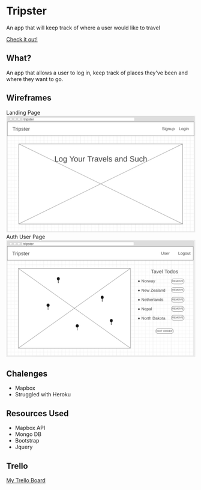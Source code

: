 


# **Tripster**

An app that will keep track of where a user would like to travel

[Check it out!](https://travel-todo.herokuapp.com/)



## What?
An app that allows a user to log in, keep track of places they've been and where they want to go.


## Wireframes

Landing Page ![picture](./READMEfiles/splash.png)  
Auth User Page ![picture](./READMEfiles/map.png)   
 

## Chalenges

 - Mapbox 
 - Struggled with Heroku



## Resources Used

 - Mapbox API
 - Mongo DB
 - Bootstrap
 - Jquery

## Trello

[My Trello Board](https://trello.com/b/KgeJ0wYw/national-park-api)

<!-- ## Requirements
- [x] Render a game in the browser
- [x] Include two players (either two humans, or human and computer)
- [x] Design logic for winning & visually display which player won
- [x] Include separate HTML / CSS / JavaScript files
- [?] Stick with KISS (Keep It Simple Stupid) and DRY (Don't Repeat Yourself) principles
- [x] Use Javascript or jQuery for DOM manipulation
- [x] Deploy your game online, where the rest of the world can access it
- [?] Use semantic markup for HTML and CSS (adhere to best practices) -->
